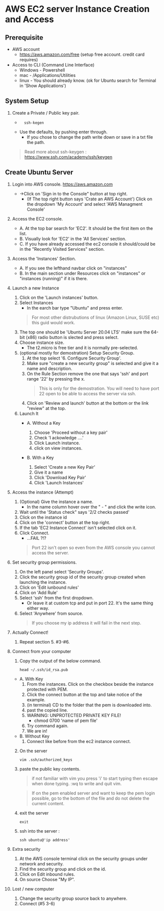 # AWS EC2 server Instance Creation and Access

## Prerequisite
- AWS account
	- https://aws.amazon.com/free (setup free account. credit card requires)
- Access to CLI (Command Line Interface) 
	- Windows - Powershell
	- mac - /Applications/Utilities
	- linux - You should already know. (ok for Ubuntu search for Terminal in 'Show Applications')

## System Setup
1. Create a Private / Public key pair. 
	- ```
		ssh-kegen
	- Use the defaults, by pushing enter through.
		- If you chose to change the path write down or save in a txt file the path.
	> Read more about ssh-keygen : https://www.ssh.com/academy/ssh/keygen
## Create Ubuntu Server
1. Login into AWS console. https://aws.amazon.com
	- ->Click on 'Sign in to the Console" button at top right. 
		- (If The top right button says 'Crate an AWS Account') Click on the dropdown 'My Account' and select 'AWS Managment Console'
2. Access the EC2 console.
	- A. At the top bar search for 'EC2'. It should be the first item on the list.
	- B. Visually look for 'EC2' in the 'All Services' section. 
	- C. If you have already accessed the ec2 console it should/could be in the "Recently Visited Services" section.
3. Access the 'Instances' Section. 
	- A. If you see the lefthand navbar click on "instances"
	- B. In the main section under Resources click on "instances" or "instances (running)" if it is there.
4. Launch a new Instance
	1. Click on the 'Launch instances' button.
	2. Select Instances
		- In the earch bar type "Ubuntu" and press enter.
		> For most other distrubutions of linux (Amazon Linux, SUSE etc) this guid would work.
	3.  The top one should be 'Ubuntu Server 20.04 LTS' make sure the 64-bit (x86) radio button is slected and press select.
	4. Choose instance size.
		- The t2.micro is free tier and it is normally pre-selected.
	5. (optional mostly for demostration) Setup Security Group.
		1. At the top select '6. Configure Security Group'.  
		2. Make sure "create a new security group" is selected and give it a name and description.
		3. On the Rule Section remove the one that says 'ssh' and port range '22' by pressing the x.
			>This is only for the demostration. You will need to have port 22 open to be able to access the server via ssh. 
		4. Click on 'Review and launch' button at the bottom or the link "review" at the top.
	6. Launch It
		- A. Without a Key
			1. Choose 'Proceed without a key pair'
			2. Check 'I ackowledge ....'
			3. Click Launch instance.
			4. click on view instances.

		- B. With a Key
			1. Select 'Create a new Key Pair'
			2. Give it a name
			3. Click 'Download Key Pair'
			4. Click 'Launch Instances'
5. Access the instance (Attempt)
	1. (Optional) Give the instance a name.
		- In the name column hover over the " - " and click the write icon.
	2. Wait until the 'Status check" says '2/2 checks passed'
	3. Click on the instance id 
	4. Click on the 'connect' button at the top right.
	5. If the tab 'EC2 Instance Connect' isn't selected click on it.
	6. Click Connect.
		- ...FAIL ?!?
		> Port 22 isn't open so even from the AWS console you cannot access the server.

6. Set security group permissions.
	1. On the left panel select 'Security Groups'.
	2. Click the security group id of the security group created when launching the instance.
	3. Click on 'Edit iunbound rules'
	4. Click on 'Add Rule'
	5. Select 'ssh' from the first dropdown. 
		- Or leave it at custom tcp and put in port 22. It's the same thing either way.
	6. Select 'Anywhere' from source.
		> If you choose my ip address it will fail in the next step.

7. Actually Connect!
	1. Repeat section 5. #3-#6.

8. Connect from your computer
	1. Copy the output of the below command.
		``` 
		head ~/.ssh/id_rsa.pub
	- A. With Key
		1. From the instances. Click on the checkbox beside the instance protected with PEM.
		2. Click the connect button at the top and take notice of the example.
		4. (in terminal) CD to the folder that the pem is downloaded into.
		5. past the copied line.
		6. WARNING: UNPROTECTED PRIVATE KEY FILE!
			- chmod 0700 'name of pem file'
		7. Try command again.
		8. We are in!
	- B. Without Key
		1. Connect like before from the ec2 instance connect.
	
	2. On the server
		```
		vim .ssh/authorized_keys 
	3. paste the public key contents.
		> if not familiar with vim you press 'i' to start typing then escape when done typing. :wq to write and quit vim.

		> If on the pem enabled server and want to keep the pem login possible, go to the bottom of the file and do not delete the current content.

	4. exit the server 
		``` 
		exit 
	5. ssh into the server :
		```
		ssh ubuntu@'ip address'
9. Extra security
	1. At the AWS console terminal click on the security groups under network and security.
	2. Find the security group and click on the id.
	3. Click on Edit inbound rules.
	4. On source Choose "My IP".
10. Lost / new computer
	1. Change the security group source back to anywhere.
	2. Connect (#5 3-6)

